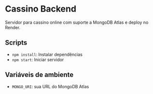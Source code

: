 # Cassino Backend

Servidor para cassino online com suporte a MongoDB Atlas e deploy no Render.

## Scripts
- `npm install`: Instalar dependências
- `npm start`: Iniciar servidor

## Variáveis de ambiente
- `MONGO_URI`: sua URL do MongoDB Atlas